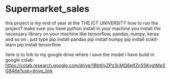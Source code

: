 # Supermarket_sales
this project is my end of year at the THE ICT UNIVERSITY
how to run the project?
make sure you have python install in your machine
you install the necessary library on your machine like tensorflow, pandas, numpy, keras and so on :
just type pip install pandas
pip install numpy
pip install scikit-learn
pip install tensorflow

here is to link to my google drive where i save the model i have build in google colab: https://colab.research.google.com/drive/1Bbt0yZPz3cMQ6plfZn5SKygtMpSG846a?usp=drive_link
